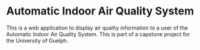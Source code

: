# Automatic Indoor Air Quality System

This is a web application to display air quality information to a user of the Automatic Indoor Air Quality System. This is part of a capstone project for the University of Guelph.